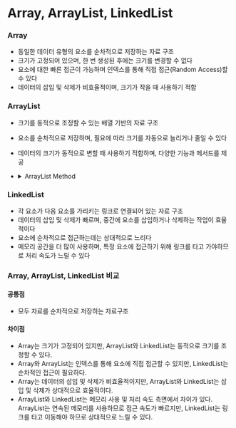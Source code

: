 # Array, ArrayList, LinkedList

### Array
- 동일한 데이터 유형의 요소를 순차적으로 저장하는 자료 구조
- 크기가 고정되어 있으며, 한 번 생성된 후에는 크기를 변경할 수 없다
- 요소에 대한 빠른 접근이 가능하며 인덱스를 통해 직접 접근(Random Access)할 수 있다
- 데이터의 삽입 및 삭제가 비효율적이며, 크기가 작을 때 사용하기 적합

### ArrayList
- 크기를 동적으로 조정할 수 있는 배열 기반의 자료 구조
- 요소를 순차적으로 저장하며, 필요에 따라 크기를 자동으로 늘리거나 줄일 수 있다
- 데이터의 크기가 동적으로 변할 때 사용하기 적합하며, 다양한 기능과 메서드를 제공
- <details>
    <summary>ArrayList Method</summary>
  
  추가 / 삭제 
    <ul> 
        <li> add(element): ArrayList의 마지막에 요소를 추가</li>
        <li> add(index, element): 지정한 인덱스에 요소를 추가</li>
        <li> remove(index): 지정한 인덱스의 요소를 삭제</li>
      	<li> remove(element): 지정한 요소를 삭제</li>
    </ul>
  접근 / 검색
    <ul> 
        <li>get(index): 지정한 인덱스의 요소를 반환</li>
        <li>set(index, element): 지정한 인덱스의 요소를 새로운 요소로 대체</li>
        <li>contains(element): 지정한 요소가 ArrayList에 포함되어 있는지 확인</li>
      	<li>indexOf(element): 지정한 요소의 첫 번째 등장 인덱스를 반환</li>
      	<li>lastIndexOf(element): 지정한 요소의 마지막 등장 인덱스를 반환</li>
  </ul> 	
  그 외
    <ul> 
        <li>size(): ArrayList의 요소 개수를 반환</li>
      	<li>isEmpty(): ArrayList가 비어 있는지 확인</li>
      	<li>clear(): ArrayList의 모든 요소를 삭제</li>
      	<li>toArray(): ArrayList를 배열로 변환</li>
      	<li>addAll(collection): 다른 컬렉션의 모든 요소를 ArrayList에 추가</li>
      	<li>clone(): ArrayList의 얕은 복사본을 생성</li>
      	<li>iterator(): ArrayList를 반복하는 데 사용할 수 있는 Iterator 객체를 반환</li>
      <li>forEach(action): 모든 요소에 대해 지정한 동작을 수행</li>
    </ul>
</details>


### LinkedList
- 각 요소가 다음 요소를 가리키는 링크로 연결되어 있는 자료 구조
- 데이터의 삽입 및 삭제가 빠르며, 중간에 요소를 삽입하거나 삭제하는 작업이 효율적이다
- 요소에 순차적으로 접근하는데는 상대적으로 느리다
- 메모리 공간을 더 많이 사용하며, 특정 요소에 접근하기 위해 링크를 타고 가야하므로 처리 속도가 느릴 수 있다


### Array, ArrayList, LinkedList 비교
#### 공통점
- 모두 자료를 순차적으로 저장하는 자료구조

#### 차이점
- Array는 크기가 고정되어 있지만, ArrayList와 LinkedList는 동적으로 크기를 조정할 수 있다.
- Array와 ArrayList는 인덱스를 통해 요소에 직접 접근할 수 있지만, LinkedList는 순차적인 접근이 필요하다.
- Array는 데이터의 삽입 및 삭제가 비효율적이지만, ArrayList와 LinkedList는 삽입 및 삭제가 상대적으로 효율적이다.
- ArrayList와 LinkedList는 메모리 사용 및 처리 속도 측면에서 차이가 있다. ArrayList는 연속된 메모리를 사용하므로 접근 속도가 빠르지만, LinkedList는 링크를 타고 이동해야 하므로 상대적으로 느릴 수 있다.
